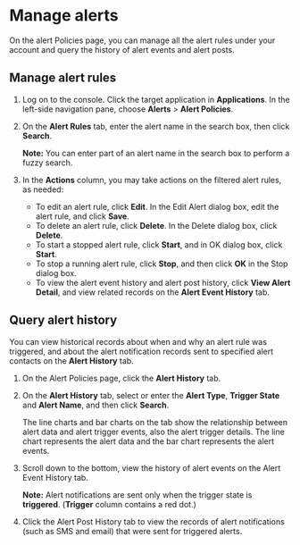 # Manage alerts

On the alert Policies page, you can manage all the alert rules under your account and query the history of alert events and alert posts.

## Manage alert rules

1.  Log on to the console. Click the target application in **Applications**. In the left-side navigation pane, choose **Alerts** \> **Alert Policies**.

2.  On the **Alert Rules** tab, enter the alert name in the search box, then click **Search**.

    **Note:** You can enter part of an alert name in the search box to perform a fuzzy search.

3.  In the **Actions** column, you may take actions on the filtered alert rules, as needed:

    -   To edit an alert rule, click **Edit**. In the Edit Alert dialog box, edit the alert rule, and click **Save**.
    -   To delete an alert rule, click **Delete**. In the Delete dialog box, click **Delete**.
    -   To start a stopped alert rule, click **Start**, and in OK dialog box, click **Start**.
    -   To stop a running alert rule, click **Stop**, and then click **OK** in the Stop dialog box.
    -   To view the alert event history and alert post history, click **View Alert Detail**, and view related records on the **Alert Event History** tab.

## Query alert history

You can view historical records about when and why an alert rule was triggered, and about the alert notification records sent to specified alert contacts on the **Alert History** tab.

1.  On the Alert Policies page, click the **Alert History** tab.

2.  On the **Alert History** tab, select or enter the **Alert Type**, **Trigger State** and **Alert Name**, and then click **Search**.

    The line charts and bar charts on the tab show the relationship between alert data and alert trigger events, also the alert trigger details. The line chart represents the alert data and the bar chart represents the alert events.

3.  Scroll down to the bottom, view the history of alert events on the Alert Event History tab.

    **Note:** Alert notifications are sent only when the trigger state is **triggered**. \(**Trigger** column contains a red dot.\)

4.  Click the Alert Post History tab to view the records of alert notifications \(such as SMS and email\) that were sent for triggered alerts.


